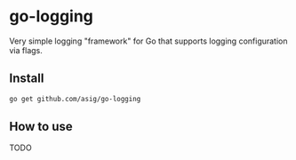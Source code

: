 # go-logging
Very simple logging "framework" for Go that supports logging configuration via flags.


## Install
```bash
go get github.com/asig/go-logging
```

## How to use
TODO 